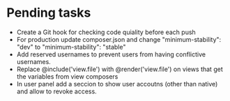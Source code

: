 # Pending tasks

- Create a Git hook for checking code quiality before each push
- For production update composer.json and change "minimum-stability": "dev" to "minimum-stability": "stable"
- Add reserved usernames to prevent users from having conflictive usernames.
- Replace @include('view.file') with @render('view.file') on views that get the variables from view composers
- In user panel add a seccion to show user accoutns (other than native) and allow to revoke access.

